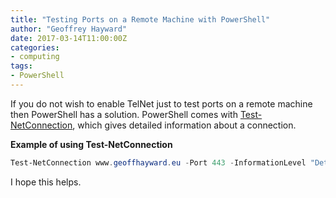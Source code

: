 ```yaml
---
title: "Testing Ports on a Remote Machine with PowerShell"
author: "Geoffrey Hayward"
date: 2017-03-14T11:00:00Z
categories:
- computing
tags:
- PowerShell
---
```

If you do not wish to enable TelNet just to test ports on a remote machine then PowerShell has a solution. PowerShell comes with [Test-NetConnection](https://docs.microsoft.com/en-us/powershell/module/microsoft.powershell.management/test-connection?view=powershell-7.2), which gives detailed information about a connection.

<!--more-->

**Example of using Test-NetConnection**

```powershell
Test-NetConnection www.geoffhayward.eu -Port 443 -InformationLevel "Detailed"
```

I hope this helps.
